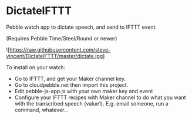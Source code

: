 # DictateIFTTT
Pebble watch app to dictate speech, and send to IFTTT event.

(Requires Pebble Time/Steel/Round or newer)

![https://raw.githubusercontent.com/steve-vincent/DictateIFTTT/master/dictate.jpg]

To install on your watch:
- Go to IFTTT, and get your Maker channel key.
- Go to cloudpebble.net then import this project.
- Edit pebble-js-app.js with your own maker key and event
- Configure your IFTTT recipes with Maker channel to do what you want with the transcribed speech (value1). E.g. email someone, run a command, whatever...
